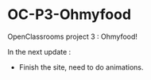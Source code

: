 # OC-P3-Ohmyfood

OpenClassrooms project 3 : Ohmyfood!

In the next update :

-   Finish the site, need to do animations.
